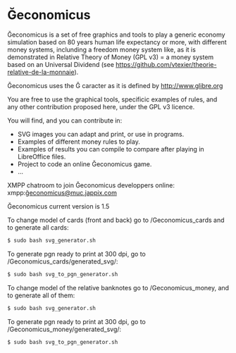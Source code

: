 # Ğeconomicus
Ğeconomicus is a set of free graphics and tools to play a generic economy simulation based on 80 years human life expectancy or more, with different money systems, inclunding a freedom money system like, as it is demonstrated in Relative Theory of Money (GPL v3) = a money system based on an Universal Dividend (see https://github.com/vtexier/theorie-relative-de-la-monnaie).

Ğeconomicus uses the Ğ caracter as it is defined by http://www.glibre.org

You are free to use the graphical tools, specificic examples of rules, and any other contribution proposed here, under the GPL v3 licence.

You will find, and you can contribute in:

- SVG images you can adapt and print, or use in programs.
- Examples of different money rules to play.
- Examples of results you can compile to compare after playing in LibreOffice files.
- Project to code an online Ğeconomicus game.
- …

XMPP chatroom to join Ğeconomicus developpers online: xmpp:ğeconomicus@muc.jappix.com

Ğeconomicus current version is 1.5

To change model of cards (front and back) go to /Geconomicus_cards and to generate all cards:

```bash
$ sudo bash svg_generator.sh
```

To generate pgn ready to print at 300 dpi, go to /Geconomicus_cards/generated_svg/:

```bash
$ sudo bash svg_to_pgn_generator.sh
```

To change model of the relative banknotes go to /Geconomicus_money, and to generate all of them:

```bash
$ sudo bash svg_generator.sh
```

To generate pgn ready to print at 300 dpi, go to /Geconomicus_money/generated_svg/:

```bash
$ sudo bash svg_to_pgn_generator.sh
```
